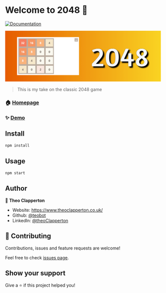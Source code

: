 # Welcome to 2048 👋
[![Documentation](https://img.shields.io/badge/documentation-yes-brightgreen.svg)](https://github.com/teobot/2048#readme)

![image](https://github.com/teobot/bucket/blob/main/portfolio/2048-min.png?raw=true)
> This is my take on the classic 2048 game

### 🏠 [Homepage](https://github.com/teobot/2048)

### ✨ [Demo](https://teobot-2048.netlify.app/)

## Install

```sh
npm install
```

## Usage

```sh
npm start
```

## Author

👤 **Theo Clapperton**

* Website: https://www.theoclapperton.co.uk/
* Github: [@teobot](https://github.com/teobot)
* LinkedIn: [@theoClapperton](https://linkedin.com/in/theoClapperton)
  
## 🤝 Contributing

Contributions, issues and feature requests are welcome!

Feel free to check [issues page](https://github.com/teobot/2048/issues). 

## Show your support

Give a ⭐️ if this project helped you!
